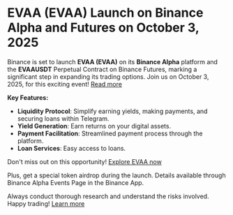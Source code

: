 # EVAA (EVAA) Launch on Binance Alpha and Futures on October 3, 2025

Binance is set to launch **EVAA (EVAA)** on its **Binance Alpha** platform and the **EVAAUSDT** Perpetual Contract on Binance Futures, marking a significant step in expanding its trading options. Join us on October 3, 2025, for this exciting event! [Read more](https://chain-base.xyz/evaa-evaa-launch-on-binance-alpha-and-futures-on-october-3-2025)

**Key Features:**
- **Liquidity Protocol**: Simplify earning yields, making payments, and securing loans within Telegram.
- **Yield Generation**: Earn returns on your digital assets.
- **Payment Facilitation**: Streamlined payment process through the platform.
- **Loan Services**: Easy access to loans.

Don't miss out on this opportunity! [Explore EVAA now](https://chain-base.xyz/evaa-evaa-launch-on-binance-alpha-and-futures-on-october-3-2025)

Plus, get a special token airdrop during the launch. Details available through Binance Alpha Events Page in the Binance App.

Always conduct thorough research and understand the risks involved. Happy trading! [Learn more](https://chain-base.xyz/evaa-evaa-launch-on-binance-alpha-and-futures-on-october-3-2025)